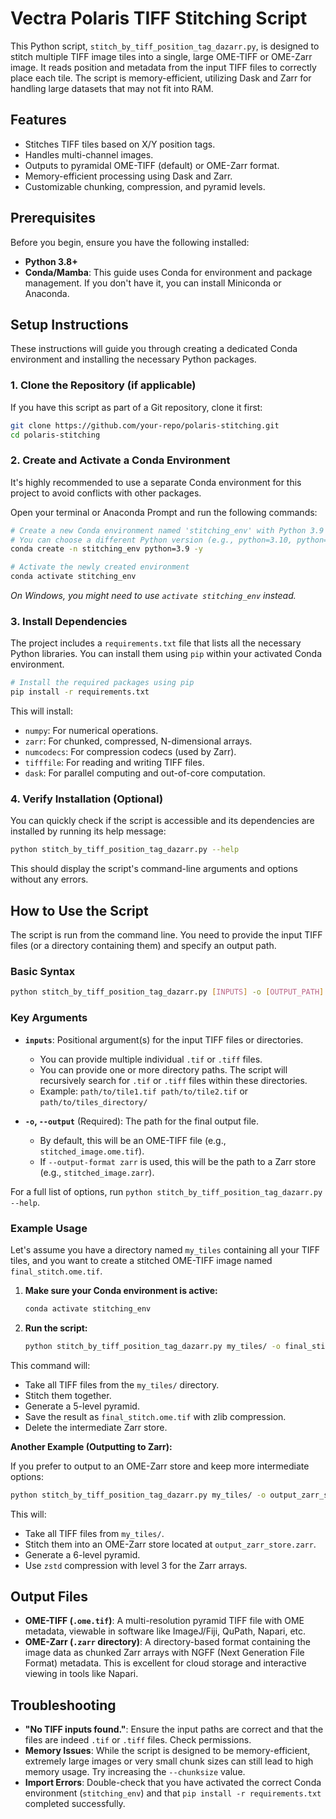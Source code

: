 # Vectra Polaris TIFF Stitching Script

This Python script, `stitch_by_tiff_position_tag_dazarr.py`, is designed to stitch multiple TIFF image tiles into a single, large OME-TIFF or OME-Zarr image. It reads position and metadata from the input TIFF files to correctly place each tile. The script is memory-efficient, utilizing Dask and Zarr for handling large datasets that may not fit into RAM.

## Features

- Stitches TIFF tiles based on X/Y position tags.
- Handles multi-channel images.
- Outputs to pyramidal OME-TIFF (default) or OME-Zarr format.
- Memory-efficient processing using Dask and Zarr.
- Customizable chunking, compression, and pyramid levels.

## Prerequisites

Before you begin, ensure you have the following installed:
- **Python 3.8+**
- **Conda/Mamba**: This guide uses Conda for environment and package management. If you don't have it, you can install Miniconda or Anaconda.

## Setup Instructions

These instructions will guide you through creating a dedicated Conda environment and installing the necessary Python packages.

### 1. Clone the Repository (if applicable)

If you have this script as part of a Git repository, clone it first:
```bash
git clone https://github.com/your-repo/polaris-stitching.git
cd polaris-stitching
```

### 2. Create and Activate a Conda Environment

It's highly recommended to use a separate Conda environment for this project to avoid conflicts with other packages.

Open your terminal or Anaconda Prompt and run the following commands:

```bash
# Create a new Conda environment named 'stitching_env' with Python 3.9
# You can choose a different Python version (e.g., python=3.10, python=3.11) if preferred.
conda create -n stitching_env python=3.9 -y

# Activate the newly created environment
conda activate stitching_env
```
*On Windows, you might need to use `activate stitching_env` instead.*

### 3. Install Dependencies

The project includes a `requirements.txt` file that lists all the necessary Python libraries. You can install them using `pip` within your activated Conda environment.

```bash
# Install the required packages using pip
pip install -r requirements.txt
```
This will install:
- `numpy`: For numerical operations.
- `zarr`: For chunked, compressed, N-dimensional arrays.
- `numcodecs`: For compression codecs (used by Zarr).
- `tifffile`: For reading and writing TIFF files.
- `dask`: For parallel computing and out-of-core computation.

### 4. Verify Installation (Optional)

You can quickly check if the script is accessible and its dependencies are installed by running its help message:

```bash
python stitch_by_tiff_position_tag_dazarr.py --help
```
This should display the script's command-line arguments and options without any errors.

## How to Use the Script

The script is run from the command line. You need to provide the input TIFF files (or a directory containing them) and specify an output path.

### Basic Syntax

```bash
python stitch_by_tiff_position_tag_dazarr.py [INPUTS] -o [OUTPUT_PATH] [OPTIONS]
```

### Key Arguments

- **`inputs`**: Positional argument(s) for the input TIFF files or directories.
  - You can provide multiple individual `.tif` or `.tiff` files.
  - You can provide one or more directory paths. The script will recursively search for `.tif` or `.tiff` files within these directories.
  - Example: `path/to/tile1.tif path/to/tile2.tif` or `path/to/tiles_directory/`

- **`-o`, `--output`** (Required): The path for the final output file.
  - By default, this will be an OME-TIFF file (e.g., `stitched_image.ome.tif`).
  - If `--output-format zarr` is used, this will be the path to a Zarr store (e.g., `stitched_image.zarr`).

For a full list of options, run `python stitch_by_tiff_position_tag_dazarr.py --help`.

### Example Usage

Let's assume you have a directory named `my_tiles` containing all your TIFF tiles, and you want to create a stitched OME-TIFF image named `final_stitch.ome.tif`.

1.  **Make sure your Conda environment is active:**
    ```bash
    conda activate stitching_env
    ```

2.  **Run the script:**
    ```bash
    python stitch_by_tiff_position_tag_dazarr.py my_tiles/ -o final_stitch.ome.tif
    ```

This command will:
- Take all TIFF files from the `my_tiles/` directory.
- Stitch them together.
- Generate a 5-level pyramid.
- Save the result as `final_stitch.ome.tif` with zlib compression.
- Delete the intermediate Zarr store.

**Another Example (Outputting to Zarr):**

If you prefer to output to an OME-Zarr store and keep more intermediate options:

```bash
python stitch_by_tiff_position_tag_dazarr.py my_tiles/ -o output_zarr_store --output-format zarr --levels 6 --cname zstd --clevel 3
```

This will:
- Take all TIFF files from `my_tiles/`.
- Stitch them into an OME-Zarr store located at `output_zarr_store.zarr`.
- Generate a 6-level pyramid.
- Use `zstd` compression with level 3 for the Zarr arrays.

## Output Files

- **OME-TIFF (`.ome.tif`)**: A multi-resolution pyramid TIFF file with OME metadata, viewable in software like ImageJ/Fiji, QuPath, Napari, etc.
- **OME-Zarr (`.zarr` directory)**: A directory-based format containing the image data as chunked Zarr arrays with NGFF (Next Generation File Format) metadata. This is excellent for cloud storage and interactive viewing in tools like Napari.

## Troubleshooting

- **"No TIFF inputs found."**: Ensure the input paths are correct and that the files are indeed `.tif` or `.tiff` files. Check permissions.
- **Memory Issues**: While the script is designed to be memory-efficient, extremely large images or very small chunk sizes can still lead to high memory usage. Try increasing the `--chunksize` value.
- **Import Errors**: Double-check that you have activated the correct Conda environment (`stitching_env`) and that `pip install -r requirements.txt` completed successfully.
